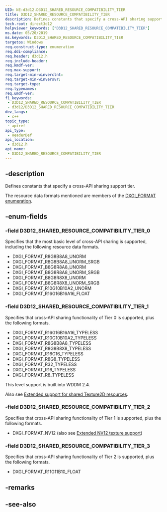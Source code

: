 ```yaml
---
UID: NE:d3d12.D3D12_SHARED_RESOURCE_COMPATIBILITY_TIER
title: D3D12_SHARED_RESOURCE_COMPATIBILITY_TIER
description: Defines constants that specify a cross-API sharing support tier.
tech.root: direct3d12
helpviewer_keywords: ["D3D12_SHARED_RESOURCE_COMPATIBILITY_TIER"]
ms.date: 05/20/2019
ms.keywords: D3D12_SHARED_RESOURCE_COMPATIBILITY_TIER
targetos: Windows
req.construct-type: enumeration
req.ddi-compliance: 
req.header: d3d12.h
req.include-header: 
req.kmdf-ver: 
req.max-support: 
req.target-min-winverclnt: 
req.target-min-winversvr: 
req.target-type: 
req.typenames: 
req.umdf-ver: 
f1_keywords:
 - D3D12_SHARED_RESOURCE_COMPATIBILITY_TIER
 - d3d12/D3D12_SHARED_RESOURCE_COMPATIBILITY_TIER
dev_langs:
 - c++
topic_type:
 - apiref
api_type:
 - HeaderDef
api_location:
 - d3d12.h
api_name:
 - D3D12_SHARED_RESOURCE_COMPATIBILITY_TIER
---
```


## -description

Defines constants that specify a cross-API sharing support tier.

The resource data formats mentioned are members of the [DXGI_FORMAT enumeration](/windows/win32/api/dxgiformat/ne-dxgiformat-dxgi_format).

## -enum-fields

### -field D3D12_SHARED_RESOURCE_COMPATIBILITY_TIER_0

Specifies that the most basic level of cross-API sharing is supported, including the following resource data formats.

* DXGI_FORMAT_R8G8B8A8_UNORM
* DXGI_FORMAT_R8G8B8A8_UNORM_SRGB
* DXGI_FORMAT_B8G8R8A8_UNORM
* DXGI_FORMAT_B8G8R8A8_UNORM_SRGB
* DXGI_FORMAT_B8G8R8X8_UNORM
* DXGI_FORMAT_B8G8R8X8_UNORM_SRGB
* DXGI_FORMAT_R10G10B10A2_UNORM
* DXGI_FORMAT_R16G16B16A16_FLOAT

### -field D3D12_SHARED_RESOURCE_COMPATIBILITY_TIER_1

Specifies that cross-API sharing functionality of Tier 0 is supported, plus the following formats.

* DXGI_FORMAT_R16G16B16A16_TYPELESS
* DXGI_FORMAT_R10G10B10A2_TYPELESS
* DXGI_FORMAT_R8G8B8A8_TYPELESS
* DXGI_FORMAT_R8G8B8X8_TYPELESS
* DXGI_FORMAT_R16G16_TYPELESS
* DXGI_FORMAT_R8G8_TYPELESS
* DXGI_FORMAT_R32_TYPELESS
* DXGI_FORMAT_R16_TYPELESS
* DXGI_FORMAT_R8_TYPELESS

This level support is built into WDDM 2.4.

Also see [Extended support for shared Texture2D resources](/windows/win32/direct3d11/direct3d-11-1-features#extended-support-for-shared-texture2d-resources).

### -field D3D12_SHARED_RESOURCE_COMPATIBILITY_TIER_2

Specifies that cross-API sharing functionality of Tier 1 is supported, plus the following formats.

* DXGI_FORMAT_NV12 (also see [Extended NV12 texture support](/windows/win32/direct3d11/direct3d-11-4-features#extended-nv12-texture-support))

### -field D3D12_SHARED_RESOURCE_COMPATIBILITY_TIER_3

Specifies that cross-API sharing functionality of Tier 2 is supported, plus the following formats.

* DXGI_FORMAT_R11G11B10_FLOAT

## -remarks

## -see-also

